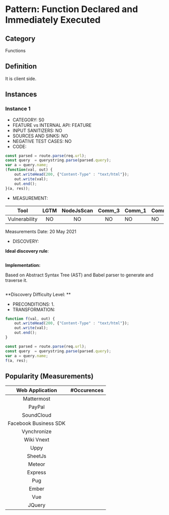 # Pattern: Function Declared and Immediately Executed

## Category

Functions

## Definition

It is client side.

## Instances

### Instance 1

- CATEGORY: S0
- FEATURE vs INTERNAL API: FEATURE
- INPUT SANITIZERS: NO
- SOURCES AND SINKS: NO
- NEGATIVE TEST CASES: NO
- CODE:

```javascript
const parsed = route.parse(req.url);
const query  = querystring.parse(parsed.query);
var a = query.name;
(function(val, out) {
    out.writeHead(200, {"Content-Type" : "text/html"});
    out.write(val);  
    out.end(); 
}(a, res));
```

- MEASUREMENT:

|     Tool      | LGTM | NodeJsScan | Comm_3 | Comm_1 | Comm_2 | Vulnerable |
| :-----------: | :--: | :--------: | :------: | ------- | --------- | ---------- |
| Vulnerability | NO   |     NO     |    NO    |     NO  |    NO     | YES        |
Measurements Date: 20 May 2021

- DISCOVERY:



**Ideal discovery rule**:

```
```

**Implementation:**

Based on Abstract Syntax Tree (AST) and Babel parser to generate and traverse it.

```
```

**Discovery Difficulty Level: **

- PRECONDITIONS:
   1.
- TRANSFORMATION:
```js
function f(val, out) {
    out.writeHead(200, {"Content-Type" : "text/html"});
    out.write(val);  
    out.end(); 
}

const parsed = route.parse(req.url);
const query  = querystring.parse(parsed.query);
var a = query.name;
f(a, res);
```

## Popularity (Measurements)

|    Web Application    | #Occurences |
| :-------------------: | :---------: |
|      Mattermost       |             |
|        PayPal         |             |
|      SoundCloud       |             |
| Facebook Business SDK |             |
|      Vynchronize      |             |
|      Wiki Vnext       |             |
|         Uppy          |             |
|        SheetJs        |             |
|        Meteor         |             |
|        Express        |             |
|          Pug          |             |
|         Ember         |             |
|          Vue          |             |
|        JQuery         |             |



